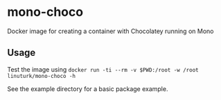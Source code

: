 # mono-choco

Docker image for creating a container with Chocolatey running on Mono

## Usage

Test the image using `docker run -ti --rm -v $PWD:/root -w /root linuturk/mono-choco -h`

See the example directory for a basic package example.
